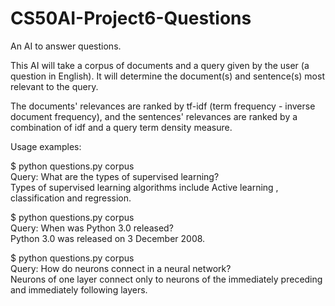 # CS50AI-Project6-Questions
An AI to answer questions.

This AI will take a corpus of documents and a query given by the user (a question in English). It will determine the document(s) and sentence(s) most relevant to the query. 

The documents' relevances are ranked by tf-idf (term frequency - inverse document frequency), and the sentences' relevances are ranked by a combination of idf and a query term density measure.

Usage examples:

$ python questions.py corpus  
Query: What are the types of supervised learning?  
Types of supervised learning algorithms include Active learning , classification and regression.

$ python questions.py corpus  
Query: When was Python 3.0 released?  
Python 3.0 was released on 3 December 2008.

$ python questions.py corpus  
Query: How do neurons connect in a neural network?  
Neurons of one layer connect only to neurons of the immediately preceding and immediately following layers.